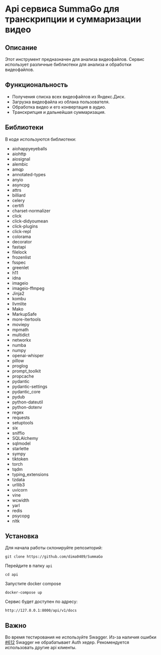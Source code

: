 
# Api сервиса SummaGo для транскрипции и суммаризации видео

## Описание


Этот инструмент предназначен для анализа видеофайлов. Сервис использует различные библиотеки для анализа и обработки видеофайлов.
## Функциональность
- Получения списка всех видеофайлов из Яндекс.Диск.
- Загрузка видеофайла из облака пользователя.
- Обработка видео и его конвертация в аудио.
- Транскрипция и дальнейшая суммаризация.

## Библиотеки
В коде используются библиотеки:
 - aiohappyeyeballs  
 - aiohttp  
 - aiosignal  
 - alembic  
 - amqp  
 - annotated-types  
 - anyio  
 - asyncpg  
 - attrs  
 - billiard  
 - celery  
 - certifi  
 - charset-normalizer  
 - click  
 - click-didyoumean  
 - click-plugins  
 - click-repl  
 - colorama  
 - decorator  
 - fastapi  
 - filelock  
 - frozenlist  
 - fsspec  
 - greenlet  
 - h11  
 - idna  
 - imageio  
 - imageio-ffmpeg  
 - Jinja2   
 - kombu   
 - llvmlite   
 - Mako   
 - MarkupSafe   
 - more-itertools  
 - moviepy   
 - mpmath   
 - multidict   
 - networkx  
 - numba   
 - numpy  
 - openai-whisper   
 - pillow   
 - proglog   
 - prompt_toolkit   
 - propcache  
  - pydantic   
  - pydantic-settings   
  - pydantic_core   
  - pydub  
  - python-dateutil   
  - python-dotenv   
  - regex   
  - requests   
  - setuptools   
  - six
  - sniffio   
  - SQLAlchemy   
  - sqlmodel   
  - starlette   
  - sympy   
  - tiktoken  
  - torch   
  - tqdm   
  - typing_extensions   
  - tzdata   
  - urllib3   
  - uvicorn   
  - vine 
  - wcwidth   
  - yarl  
  -  redis   
  - psycopg   
  - nltk

## Установка
Для начала работы склонируйте репозиторий:
```shell
git clone https://github.com/dima0409/SummaGo
```
Перейдите в папку ```api```
```shell
cd api
```
Запустите docker compose
```shell
docker-compose up
```
Сервис будет доступен по адресу:
```
http://127.0.0.1:8000/api/v1/docs
```
## Важно
Во время тестирования не используйте Swagger. Из-за наличия ошибки [#612](https://github.com/fastapi/fastapi/issues/612) Swagger не обрабатывает Auth хедер. Рекомендуется использовать другие api клиенты.
